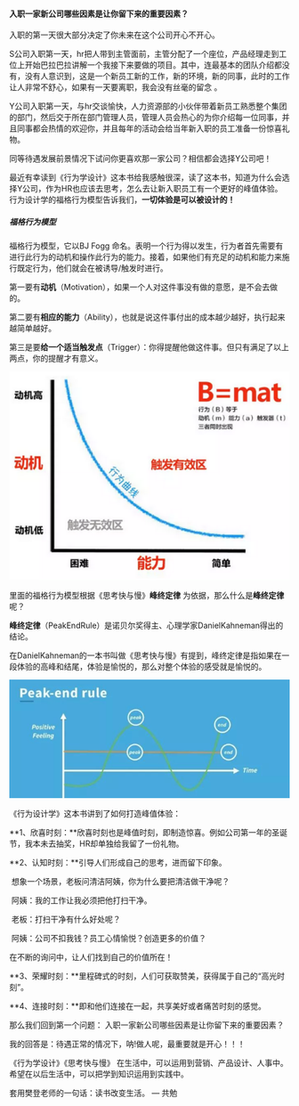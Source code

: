 #### 入职一家新公司哪些因素是让你留下来的重要因素？

‌入职的第一天很大部分决定了你未来在这个公司开心不开心。

S公司入职第一天，hr把人带到主管面前，主管分配了一个座位，产品经理走到工位上开始巴拉巴拉讲解一个我接下来要做的项目。其中，连最基本的团队介绍都没有，没有人意识到，这是一个新员工新的工作，新的环境，新的同事，此时的工作让人非常不舒心，如果有一天要离职，我会没有丝毫的留念 。

Y公司入职第一天，与hr交谈愉快，人力资源部的小伙伴带着新员工熟悉整个集团的部门，然后交于所在部门管理人员，管理人员会热心的为你介绍每一位同事，并且同事都会热情的欢迎你，并且每年的活动会给当年新入职的员工准备一份惊喜礼物。

同等待遇发展前景情况下试问你更喜欢那一家公司？相信都会选择Y公司吧！

最近有幸读到《行为学设计》这本书给我感触很深，读了这本书，知道为什么会选择Y公司，作为HR也应该去思考，怎么去让新入职员工有一个更好的峰值体验。 行为设计学的福格行为模型告诉我们，**一切体验是可以被设计的！**

##### 福格行为模型

福格行为模型，它以BJ Fogg 命名。表明一个行为得以发生，行为者首先需要有进行此行为的动机和操作此行为的能力。接着，如果他们有充足的动机和能力来施行既定行为，他们就会在被诱导/触发时进行。

第一要有**动机**（Motivation），如果一个人对这件事没有做的意愿，是不会去做的。

第二要有**相应的能力**（Ability），也就是说这件事付出的成本越少越好，执行起来越简单越好。

第三是要**给一个适当触发点**（Trigger）：你得提醒他做这件事。但只有满足了以上两点，你的提醒才有意义。

<img src='./image-20201023102628886.png' width="600">

里面的福格行为模型根据《思考快与慢》**峰终定律** 为依据，那么什么是**峰终定律**呢？

**峰终定律**（PeakEndRule）是诺贝尔奖得主、心理学家DanielKahneman得出的结论。

在DanielKahneman的一本书叫做《思考快与慢》有提到，峰终定律是指如果在一段体验的高峰和结尾，体验是愉悦的，那么对整个体验的感受就是愉悦的。

<img src='./image-20201023102643266.png' width="600">

《行为设计学》这本书讲到了如何打造峰值体验：

**1、欣喜时刻：**欣喜时刻也是峰值时刻，即制造惊喜。例如公司第一年的圣诞节，我本未去抽奖，HR却单独给我留了一份礼物。

**2、认知时刻：**引导人们形成自己的思考，进而留下印象。

​		想象一个场景，老板问清洁阿姨，你为什么要把清洁做干净呢？

​		阿姨：我的工作让我必须把他打扫干净。

​		老板：打扫干净有什么好处呢？

​		阿姨：公司不扣我钱？员工心情愉悦？创造更多的价值？

在不断的询问中，让人们找到自己的价值所在！

**3、荣耀时刻：**里程碑式的时刻，人们可获取赞美，获得属于自己的“高光时刻”。

**4、连接时刻：**即和他们连接在一起，共享美好或者痛苦时刻的感觉。

那么我们回到第一个问题： 入职一家新公司哪些因素是让你留下来的重要因素？

我的回答是：待遇正常的情况下，呐!做人呢，最重要就是开心！！！

《行为学设计》《思考快与慢》 在生活中，可以运用到营销、产品设计、人事中。希望在以后生活中，可以把学到知识运用到实践中。

套用樊登老师的一句话：读书改变生活。 — 共勉